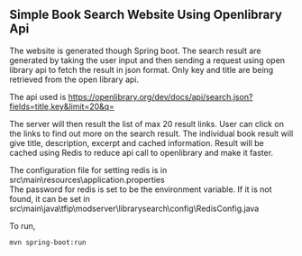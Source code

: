 ## Simple Book Search Website Using Openlibrary Api  
  
The website is generated though Spring boot. The search result are generated by taking the user input and then sending a request using open library api to fetch the result in json format. Only key and title are being retrieved from the open library api.  
  
The api used is https://openlibrary.org/dev/docs/api/search.json?fields=title,key&limit=20&q=<userinput>  
  
The server will then result the list of max 20 result links. User can click on the links to find out more on the search result. The individual book result will give title, description, excerpt and cached information. Result will be cached using Redis to reduce api call to openlibrary and make it faster.  
  
The configuration file for setting redis is in src\main\resources\application.properties  
The password for redis is set to be the environment variable. If it is not found, it can be set in src\main\java\tfip\modserver\librarysearch\config\RedisConfig.java  
  
To run,  
```
mvn spring-boot:run
```
